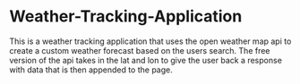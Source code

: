 # Weather-Tracking-Application
This is a weather tracking application that uses the open weather map api to create a custom weather forecast based on the users search. The free version of the api takes in the lat and lon to give the user back a response with data that is then appended to the page.
##